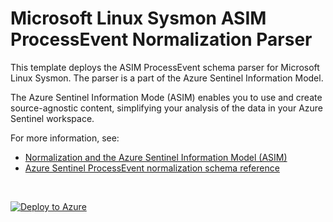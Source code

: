 # Microsoft Linux Sysmon ASIM ProcessEvent Normalization Parser

This template deploys the ASIM ProcessEvent schema parser for Microsoft Linux Sysmon. The parser is a part of the Azure Sentinel Information Model.

The Azure Sentinel Information Mode (ASIM) enables you to use and create source-agnostic content, simplifying your analysis of the data in your Azure Sentinel workspace.

For more information, see:

- [Normalization and the Azure Sentinel Information Model (ASIM)](https://aka.ms/AzSentinelNormalization)
- [Azure Sentinel ProcessEvent normalization schema reference](https://aka.ms/AzSentinelProcessEventDoc)

<br>
 

[![Deploy to Azure](https://aka.ms/deploytoazurebutton)](https://portal.azure.com/#create/Microsoft.Template/uri/https://raw.githubusercontent.com/Azure/Azure-Sentinel/master/Parsers/ASimProcess/ARM/ProcessEventMicrosoftLinuxSysmonCreate/ProcessEventMicrosoftLinuxSysmonCreate.json)
